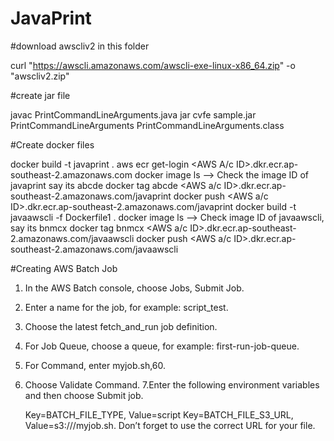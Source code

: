 # JavaPrint
#download awscliv2 in this folder


curl "https://awscli.amazonaws.com/awscli-exe-linux-x86_64.zip" -o "awscliv2.zip"

#create jar file


javac PrintCommandLineArguments.java 
jar cvfe sample.jar PrintCommandLineArguments  PrintCommandLineArguments.class

#Create docker files


docker build -t javaprint .
aws ecr get-login <AWS A/c ID>.dkr.ecr.ap-southeast-2.amazonaws.com
docker image ls --> Check the image ID of javaprint say its abcde
docker tag abcde <AWS a/c ID>.dkr.ecr.ap-southeast-2.amazonaws.com/javaprint
docker push <AWS a/c ID>.dkr.ecr.ap-southeast-2.amazonaws.com/javaprint
docker build -t javaawscli -f Dockerfile1 .
docker image ls --> Check image ID of javaawscli, say its bnmcx
docker tag bnmcx <AWS a/c ID>.dkr.ecr.ap-southeast-2.amazonaws.com/javaawscli
docker push <AWS a/c ID>.dkr.ecr.ap-southeast-2.amazonaws.com/javaawscli

#Creating AWS Batch Job


1. In the AWS Batch console, choose Jobs, Submit Job.
2. Enter a name for the job, for example: script_test.
3. Choose the latest fetch_and_run job definition.
4. For Job Queue, choose a queue, for example: first-run-job-queue.
5. For Command, enter myjob.sh,60.
6. Choose Validate Command.
7.Enter the following environment variables and then choose Submit job.

    Key=BATCH_FILE_TYPE, Value=script
    Key=BATCH_FILE_S3_URL, Value=s3:///myjob.sh. Don’t forget to use the correct URL for your file.

